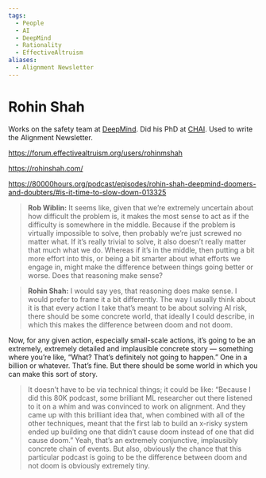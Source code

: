 ```yaml
---
tags:
  - People
  - AI
  - DeepMind
  - Rationality
  - EffectiveAltruism
aliases:
  - Alignment Newsletter
---
```

# Rohin Shah

Works on the safety team at [DeepMind](DeepMind.md). Did his PhD at [CHAI](CHAI.md). Used to write the Alignment Newsletter.

https://forum.effectivealtruism.org/users/rohinmshah

https://rohinshah.com/


https://80000hours.org/podcast/episodes/rohin-shah-deepmind-doomers-and-doubters/#is-it-time-to-slow-down-013325

>**Rob Wiblin:** It seems like, given that we’re extremely uncertain about how difficult the problem is, it makes the most sense to act as if the difficulty is somewhere in the middle. Because if the problem is virtually impossible to solve, then probably we’re just screwed no matter what. If it’s really trivial to solve, it also doesn’t really matter that much what we do. Whereas if it’s in the middle, then putting a bit more effort into this, or being a bit smarter about what efforts we engage in, might make the difference between things going better or worse. Does that reasoning make sense?

>**Rohin Shah:** I would say yes, that reasoning does make sense. I would prefer to frame it a bit differently. The way I usually think about it is that every action I take that’s meant to be about solving AI risk, there should be some concrete world, that ideally I could describe, in which this makes the difference between doom and not doom.
>  
Now, for any given action, especially small-scale actions, it’s going to be an extremely, extremely detailed and implausible concrete story — something where you’re like, “What? That’s definitely not going to happen.” One in a billion or whatever. That’s fine. But there should be some world in which you can make this sort of story.

>It doesn’t have to be via technical things; it could be like: “Because I did this 80K podcast, some brilliant ML researcher out there listened to it on a whim and was convinced to work on alignment. And they came up with this brilliant idea that, when combined with all of the other techniques, meant that the first lab to build an x-risky system ended up building one that didn’t cause doom instead of one that did cause doom.” Yeah, that’s an extremely conjunctive, implausibly concrete chain of events. But also, obviously the chance that this particular podcast is going to be the difference between doom and not doom is obviously extremely tiny.